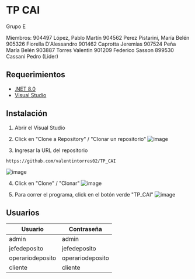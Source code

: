 # TP CAI

Grupo E

Miembros:
904497 López, Pablo Martín
904562 Perez Pistarini, María Belén
905326 Fiorella D'Alessandro
⁠901462 Caprotta Jeremías
⁠907524 Peña María Belén
903887 Torres Valentin
901209 Federico Sasson
⁠899530 Cassani Pedro (Lider)

## Requerimientos

- [.NET 8.0](https://dotnet.microsoft.com/es-es/download/dotnet/8.0)
- [Visual Studio](https://visualstudio.microsoft.com/es/)

## Instalación

1. Abrir el Visual Studio
2. Click en "Clone a Repository" / "Clonar un repositorio"
   ![image](https://i.imgur.com/sb5IBCg.png)

3. Ingresar la URL del repositorio

```
https://github.com/valentintorres02/TP_CAI
```

![image](https://i.imgur.com/bugFKz2.png)

4. Click en "Clone" / "Clonar"
   ![image](https://i.imgur.com/ht3aPBh.png)

5. Para correr el programa, click en el botón verde "TP_CAI"
   ![image](https://i.imgur.com/qshxNwV.png)

## Usuarios

| Usuario          | Contraseña       |
| ---------------- | ---------------- |
| admin            | admin            |
| jefedeposito     | jefedeposito     |
| operariodeposito | operariodeposito |
| cliente          | cliente          |
